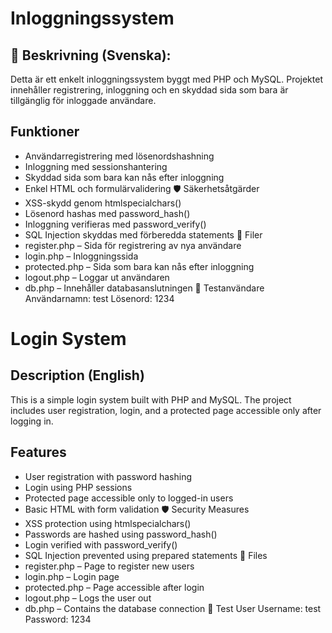 # Inloggningssystem
## 📄 Beskrivning (Svenska):

Detta är ett enkelt inloggningssystem byggt med PHP och MySQL. Projektet innehåller registrering, inloggning och en skyddad sida som bara är tillgänglig för inloggade användare.

## Funktioner

- Användarregistrering med lösenordshashning
- Inloggning med sessionshantering
- Skyddad sida som bara kan nås efter inloggning
- Enkel HTML och formulärvalidering
🛡️ Säkerhetsåtgärder
- XSS-skydd genom htmlspecialchars()
- Lösenord hashas med password_hash()
- Inloggning verifieras med password_verify()
- SQL Injection skyddas med förberedda statements
📁 Filer
- register.php – Sida för registrering av nya användare
- login.php – Inloggningssida
- protected.php – Sida som bara kan nås efter inloggning
- logout.php – Loggar ut användaren
- db.php – Innehåller databasanslutningen
🧪 Testanvändare
Användarnamn: test
Lösenord: 1234


# Login System
## Description (English)
This is a simple login system built with PHP and MySQL. The project includes user registration, login, and a protected page accessible only after logging in.

##  Features
- User registration with password hashing
- Login using PHP sessions
- Protected page accessible only to logged-in users
- Basic HTML with form validation
🛡️ Security Measures
- XSS protection using htmlspecialchars()
- Passwords are hashed using password_hash()
- Login verified with password_verify()
- SQL Injection prevented using prepared statements
📁 Files
- register.php – Page to register new users
- login.php – Login page
- protected.php – Page accessible after login
- logout.php – Logs the user out
- db.php – Contains the database connection
🧪 Test User
Username: test
Password: 1234
